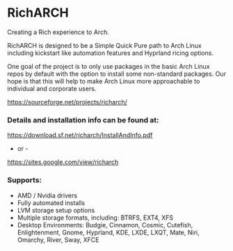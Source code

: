 # RichARCH
Creating a Rich experience to Arch.

RichARCH is designed to be a Simple Quick Pure path to Arch Linux including kickstart like automation features and Hyprland ricing options.

One goal of the project is to only use packages in the basic Arch Linux repos by default with the option to install some non-standard packages. Our hope is that this will help to make Arch Linux more approachable to individual and corporate users.

https://sourceforge.net/projects/richarch/

### Details and installation info can be found at:
https://download.sf.net/richarch/InstallAndInfo.pdf

 - or -

https://sites.google.com/view/richarch

### Supports:
* AMD / Nvidia drivers
* Fully automated installs
* LVM storage setup options
* Multiple storage formats, including: BTRFS, EXT4, XFS
* Desktop Environments: Budgie, Cinnamon, Cosmic, Cutefish, Enlightenment, Gnome, Hyprland, KDE, LXDE, LXQT, Mate, Niri, Omarchy, River, Sway, XFCE
